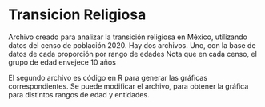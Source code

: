 # Transicion Religiosa

Archivo creado para analizar la transición religiosa en México, utilizando datos del censo de población 2020.
Hay dos archivos. Uno, con la base de datos de cada proporción por rango de edades
Nota que en cada censo, el grupo de edad envejece 10 años

El segundo archivo es código en R para generar las gráficas correspondientes.
Se puede modificar el archivo, para obtener la gráfica para distintos rangos de edad y entidades.
